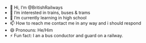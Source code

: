 - 👋 Hi, I’m @BritishRailways
- 👀 I’m interested in trains, buses & trams
- 🌱 I’m currently learning in high school
- 📫 How to reach me contact me in any way and i should respond
- 😄 Pronouns: He/Him
- ⚡ Fun fact: I an a bus conductor and guard on a railway.

<!---
BritishRailways/BritishRailways is a ✨ special ✨ repository because its `README.md` (this file) appears on your GitHub profile.
You can click the Preview link to take a look at your changes.
--->
